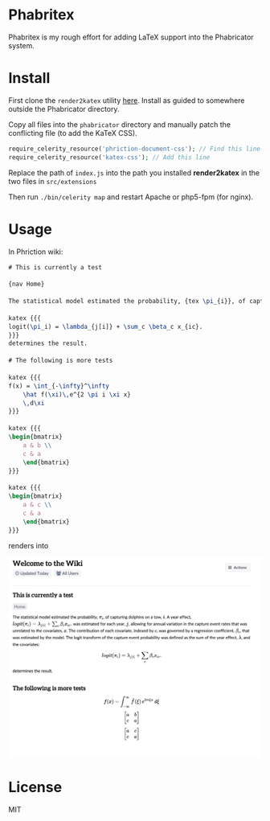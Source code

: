 # Phabritex

Phabritex is my rough effort for adding LaTeX support into the Phabricator system.

# Install

First clone the `render2katex` utility [here](https://github.com/ProfFan/render2katex). Install as guided to somewhere outside the Phabricator directory.

Copy all files into the `phabricator` directory and manually patch the conflicting file (to add the KaTeX CSS).

```php
require_celerity_resource('phriction-document-css'); // Find this line
require_celerity_resource('katex-css'); // Add this line
```

Replace the path of `index.js` into the path you installed **render2katex** in the two files in `src/extensions`

Then run `./bin/celerity map` and restart Apache or php5-fpm (for nginx).

# Usage

In Phriction wiki:

```latex
# This is currently a test

{nav Home}

The statistical model estimated the probability, {tex \pi_{i}}, of capturing dolphins on a tow, {tex i}. A year effect, {tex logit(\pi_i) = \lambda_{j[i]} + \sum_c \beta_c x_{ic}.} was estimated for each year, {tex j}, allowing for annual variation in the capture event rates that was unrelated to the covariates, {tex x}. The contribution of each covariate, indexed by {tex c}, was governed by a regression coefficient, {tex \beta_c}, that was estimated by the model. The logit transform of the capture event probability was defined as the sum of the year effect, {tex \lambda}, and the covariates:

katex {{{
logit(\pi_i) = \lambda_{j[i]} + \sum_c \beta_c x_{ic}.
}}}
determines the result.

# The following is more tests

katex {{{
f(x) = \int_{-\infty}^\infty
    \hat f(\xi)\,e^{2 \pi i \xi x}
    \,d\xi 
}}}

katex {{{
\begin{bmatrix}
    a & b \\
    c & a 
    \end{bmatrix}
}}}

katex {{{
\begin{bmatrix}
    a & c \\
    c & a 
    \end{bmatrix}
}}}
```

renders into 

![screenshot](https://raw.githubusercontent.com/ProfFan/phabritex/master/2016-02-20.3.12.25.png)

# License

MIT
